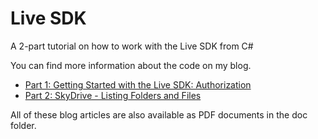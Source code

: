 Live SDK
========

A 2-part tutorial on how to work with the Live SDK from C#

You can find more information about the code on my blog.

* [Part 1: Getting Started with the Live SDK: Authorization](http://cgeers.com/2012/04/29/getting-started-with-the-live-sdk-authorization/)
* [Part 2: SkyDrive - Listing Folders and Files](http://cgeers.com/2012/05/01/skydrive-listing-folders-and-files/)

All of these blog articles are also available as PDF documents in the doc folder.
